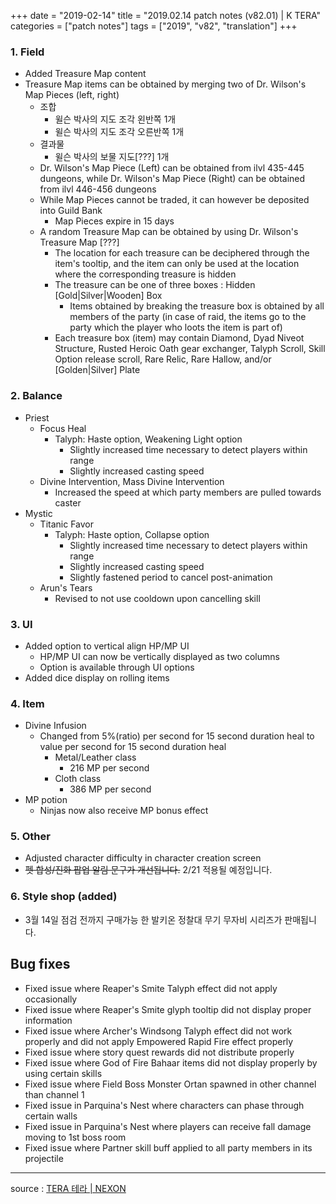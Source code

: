 +++
date = "2019-02-14"
title = "2019.02.14 patch notes (v82.01) | K TERA"
categories = ["patch notes"]
tags = ["2019", "v82", "translation"]
+++

### 1. Field
- Added Treasure Map content
- Treasure Map items can be obtained by merging two of Dr. Wilson's Map Pieces (left, right)
  - 조합
    - 윌슨 박사의 지도 조각 왼반쪽 1개
    - 윌슨 박사의 지도 조각 오른반쪽 1개
  - 결과물
    - 윌슨 박사의 보물 지도[???] 1개
  - Dr. Wilson's Map Piece (Left) can be obtained from ilvl 435-445 dungeons, while Dr. Wilson's Map Piece (Right) can be obtained from ilvl 446-456 dungeons
  - While Map Pieces cannot be traded, it can however be deposited into Guild Bank
    - Map Pieces expire in 15 days
  - A random Treasure Map can be obtained by using Dr. Wilson's Treasure Map [???]
    - The location for each treasure can be deciphered through the item's tooltip, and the item can only be used at the location where the corresponding treasure is hidden
    - The treasure can be one of three boxes : Hidden [Gold|Silver|Wooden] Box
      - Items obtained by breaking the treasure box is obtained by all members of the party (in case of raid, the items go to the party which the player who loots the item is part of)
    - Each treasure box (item) may contain Diamond, Dyad Niveot Structure, Rusted Heroic Oath gear exchanger, Talyph Scroll, Skill Option release scroll, Rare Relic, Rare Hallow, and/or [Golden|Silver] Plate

### 2. Balance
- Priest
  - Focus Heal
    - Talyph: Haste option, Weakening Light option
      - Slightly increased time necessary to detect players within range
      - Slightly increased casting speed
  - Divine Intervention, Mass Divine Intervention
    - Increased the speed at which party members are pulled towards caster
- Mystic
  - Titanic Favor
    - Talyph: Haste option, Collapse option
      - Slightly increased time necessary to detect players within range
      - Slightly increased casting speed
      - Slightly fastened period to cancel post-animation
  - Arun's Tears
    - Revised to not use cooldown upon cancelling skill

### 3. UI
- Added option to vertical align HP/MP UI
  - HP/MP UI can now be vertically displayed as two columns
  - Option is available through UI options
- Added dice display on rolling items

### 4. Item
- Divine Infusion
  - Changed from 5%(ratio) per second for 15 second duration heal to value per second for 15 second duration heal
    - Metal/Leather class
      - 216 MP per second
    - Cloth class
      - 386 MP per second
- MP potion
  - Ninjas now also receive MP bonus effect

### 5. Other
- Adjusted character difficulty in character creation screen
- ~~펫 합성/진화 팝업 알림 문구가 개선됩니다.~~ 2/21 적용될 예정입니다.

### 6. Style shop (added)
- 3월 14일 점검 전까지 구매가능 한 발키온 정찰대 무기 무자비 시리즈가 판매됩니다.

## Bug fixes

- Fixed issue where Reaper's Smite Talyph effect did not apply occasionally
- Fixed issue where Reaper's Smite glyph tooltip did not display proper information
- Fixed issue where Archer's Windsong Talyph effect did not work properly and did not apply Empowered Rapid Fire effect properly
- Fixed issue where story quest rewards did not distribute properly
- Fixed issue where God of Fire Bahaar items did not display properly by using certain skills
- Fixed issue where Field Boss Monster Ortan spawned in other channel than channel 1
- Fixed issue in Parquina's Nest where characters can phase through certain walls
- Fixed issue in Parquina's Nest where players can receive fall damage moving to 1st boss room
- Fixed issue where Partner skill buff applied to all party members in its projectile

----

source : [TERA 테라 | NEXON](http://tera.nexon.com/news/update/view.aspx?n4articlesn=379)
